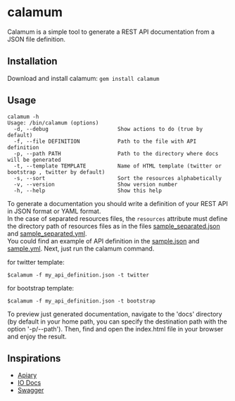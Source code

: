 calamum
=======

Calamum is a simple tool to generate a REST API documentation from a JSON file definition.

## Installation
Download and install calamum: `gem install calamum`

## Usage
```
calamum -h
Usage: /bin/calamum (options)
  -d, --debug                      Show actions to do (true by default)
  -f, --file DEFINITION            Path to the file with API definition
  -p, --path PATH                  Path to the directory where docs will be generated
  -t, --template TEMPLATE          Name of HTML template (twitter or bootstrap , twitter by default)
  -s, --sort                       Sort the resources alphabetically
  -v, --version                    Show version number
  -h, --help                       Show this help
```

To generate a documentation you should write a definition of your REST API in JSON format or YAML format.
<br>
In the case of separated resources files, the `resources` attribute must define the directory path of resources files as in the files [sample_separated.json](spec/fixtures/sample_separated.json) and [sample_separated.yml](spec/fixtures/sample_separated.yml).
<br/>
You could find an example of API definition in the [sample.json](/sample/sample.json) and [sample.yml](/sample/sample.yml). Next, just run the calamum command.

for twitter template:

    $calamum -f my_api_definition.json -t twitter
for bootstrap template:
	
	$calamum -f my_api_definition.json -t bootstrap

To preview just generated documentation, navigate to the 'docs' directory (by default in your home path, you can specify the destination path with the option '-p/--path').
Then, find and open the index.html file in your browser and enjoy the result.

## Inspirations
- [Apiary](http://apiary.io/blueprint)
- [IO Docs](https://github.com/mashery/iodocs)
- [Swagger](https://developers.helloreverb.com/swagger)
